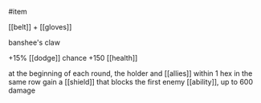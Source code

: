 #item

[[belt]] + [[gloves]]

banshee's claw

+15% [[dodge]] chance
+150 [[health]]

at the beginning of each round, the holder and [[allies]] within 1 hex in the same row gain a [[shield]] that blocks the first enemy [[ability]], up to 600 damage